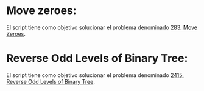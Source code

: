 # Move zeroes:
El script tiene como objetivo solucionar el problema denominado [283. Move Zeroes](https://leetcode.com/problems/move-zeroes/description/).
# Reverse Odd Levels of Binary Tree:
El script tiene como objetivo solucionar el problema denominado [2415. Reverse Odd Levels of Binary Tree](https://leetcode.com/problems/reverse-odd-levels-of-binary-tree/description/).
